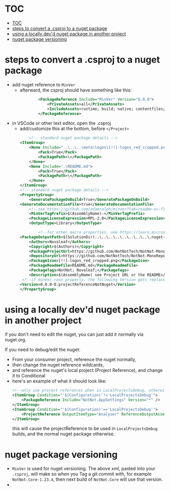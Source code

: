 # TOC
- [TOC](#toc)
- [steps to convert a .csproj to a nuget package](#steps-to-convert-a-csproj-to-a-nuget-package)
- [using a locally dev'd nuget package in another project](#using-a-locally-devd-nuget-package-in-another-project)
- [nuget package versioning](#nuget-package-versioning)


# steps to convert a .csproj to a nuget package


- add nuget reference to `MinVer`
  - afterward, the csproj should have something like this:
	```xml
			<PackageReference Include="MinVer" Version="6.0.0">
				<PrivateAssets>all</PrivateAssets>
				<IncludeAssets>runtime; build; native; contentfiles; analyzers; buildtransitive</IncludeAssets>
			</PackageReference>
	```
- in VSCode or other text editor, open the .csproj
  - add/customize this at the bottom, before `</Project>`
	```xml
		<!-- standard nuget package details -->
	<ItemGroup>
		<None Include="..\..\..\meta\logos\[!!]-logos_red_cropped.png">
			<Pack>True</Pack>
			<PackagePath>\</PackagePath>
		</None>
		<None Include=".\README.md">
			<Pack>True</Pack>
			<PackagePath>\</PackagePath>
		</None>
	</ItemGroup>
	<!-- standard nuget package details -->
	<PropertyGroup>
		<GeneratePackageOnBuild>True</GeneratePackageOnBuild>
	<GenerateDocumentationFile>true</GenerateDocumentationFile>
		<!--see https://github.com/adamralph/minver?tab=readme-ov-file#can-i-version-multiple-projects-in-a-single-repository-independently -->
		<MinVerTagPrefix>$(AssemblyName)-</MinVerTagPrefix>	
		<PackageLicenseExpression>MPL-2.0</PackageLicenseExpression>
		<OutputType>Library</OutputType>

			<!--for other macro properties, see https://learn.microsoft.com/en-us/visualstudio/msbuild/common-msbuild-project-properties?view=vs-2022 -->
	<PackageOutputPath>$(SolutionDir)..\..\..\..\..\..\..\..\.nuget-test-packages\$(AssemblyName)</PackageOutputPath>
		<Authors>Novaleaf</Authors>
		<Copyright>$(Authors)</Copyright>
		<PackageProjectUrl>https://github.com/NotNotTech/NotNot-MonoRepo/tree/master/src/nuget/$(AssemblyName)/</PackageProjectUrl>
		<RepositoryUrl>https://github.com/NotNotTech/NotNot-MonoRepo</RepositoryUrl>
		<PackageIcon>[!!]-logos_red_cropped.png</PackageIcon>
		<PackageReadmeFile>README.md</PackageReadmeFile>
		<PackageTags>NotNot; Novaleaf;</PackageTags>
		<Description>$(AssemblyName) see Project URL or the README</Description>
	 <!--if minVer runs properly, the following Version gets replaced.  if it doesnt, restart visual studio and try again.-->
	<Version>0.0.0-0.projectReferenceNotNuget</Version>
	</PropertyGroup>
	```

# using a locally dev'd nuget package in another project

if you don't need to edit the nuget, you can just add it normally via nuget.org.

If you need to debug/edit the nuget:
- From your consumer project, reference the nuget normally,
- then change the nuget reference wildcards, 
- and reference the nuget's local project (Project Reference), and change it to Conditional
- here's an example of what it should look like:
	```xml
	<!--only use project references when in LocalProjectsDebug, otherwise use the nuget package references-->
	<ItemGroup Condition="'$(Configuration)'!='LocalProjectsDebug'">
		<PackageReference Include="NotNot.AppSettings" Version="*" />
	</ItemGroup>
	<ItemGroup Condition="'$(Configuration)'=='LocalProjectsDebug'">
		<ProjectReference OutputItemType="Analyzer" ReferenceOutputAssembly="false" Include="..\..\nuget\NotNot.AppSettings\NotNot.AppSettings.csproj" />
	</ItemGroup>
	```
	this will cause the projectReference to be used in `LocalProjectsDebug` builds, and the normal nuget package otherwise.

# nuget package versioning
 - `MinVer` is used for nuget versioning. The above xml, pasted into your `.csproj`, will make so when you Tag a git commit with, for example `NotNot.Core-1.23.4`, then next build of `NotNot.Core` will use that version.
 - 